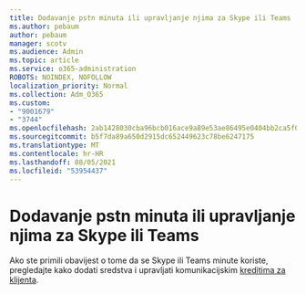 ```yaml
---
title: Dodavanje pstn minuta ili upravljanje njima za Skype ili Teams
ms.author: pebaum
author: pebaum
manager: scotv
ms.audience: Admin
ms.topic: article
ms.service: o365-administration
ROBOTS: NOINDEX, NOFOLLOW
localization_priority: Normal
ms.collection: Adm_O365
ms.custom:
- "9001679"
- "3744"
ms.openlocfilehash: 2ab1428030cba96bcb016ace9a89e53ae86495e0404bb2ca5f0ee4e4a11755a4
ms.sourcegitcommit: b5f7da89a650d2915dc652449623c78be6247175
ms.translationtype: MT
ms.contentlocale: hr-HR
ms.lasthandoff: 08/05/2021
ms.locfileid: "53954437"
---
```

# <a name="add-or-manage-pstn-minutes-for-skype-or-teams"></a>Dodavanje pstn minuta ili upravljanje njima za Skype ili Teams

Ako ste primili obavijest o tome da se Skype ili Teams minute koriste, pregledajte kako dodati sredstva i upravljati komunikacijskim [kreditima za klijenta](https://docs.microsoft.com/microsoftteams/add-funds-and-manage-communications-credits).